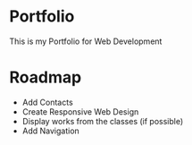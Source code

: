 # Portfolio
This is my Portfolio for Web Development

# Roadmap
- Add Contacts
- Create Responsive Web Design
- Display works from the classes (if possible)
- Add Navigation

